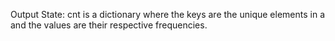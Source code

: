 Output State: cnt is a dictionary where the keys are the unique elements in a and the values are their respective frequencies.